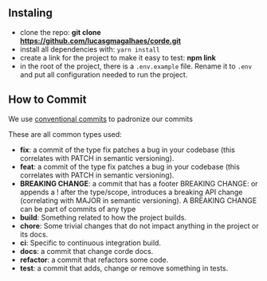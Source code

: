 ## Instaling

- clone the repo: **git clone https://github.com/lucasgmagalhaes/corde.git**
- install all dependencies with: `yarn install`
- create a link for the project to make it easy to test: **npm link**
- in the root of the project, there is a `.env.example` file. Rename it to `.env` and put all configuration needed to run the project.

## How to Commit

We use [conventional commits](https://www.conventionalcommits.org/en/v1.0.0/#summary) to padronize our commits

These are all common types used:

- **fix**: a commit of the type fix patches a bug in your codebase (this correlates with PATCH in semantic versioning).
- **feat**: a commit of the type fix patches a bug in your codebase (this correlates with PATCH in semantic versioning).
- **BREAKING CHANGE**: a commit that has a footer BREAKING CHANGE: or appends a ! after the type/scope, introduces a breaking API change (correlating with MAJOR in semantic versioning). A BREAKING CHANGE can be part of commits of any type
- **build**: Something related to how the project builds.
- **chore**: Some trivial changes that do not impact anything in the project or its docs.
- **ci**: Specific to continuous integration build.
- **docs**: a commit that change corde docs.
- **refactor**: a commit that refactors some code.
- **test**: a commit that adds, change or remove something in tests.
